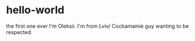 # hello-world
the first one ever
I'm Oleksii. I'm from Lviv/ Cockamamie guy wanting to be respected.

